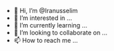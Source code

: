 - 👋 Hi, I’m @Iranusselim
- 👀 I’m interested in ...
- 🌱 I’m currently learning ...
- 💞️ I’m looking to collaborate on ...
- 📫 How to reach me ...

<!---
Iranusselim/Iranusselim is a ✨ special ✨ repository because its `README.md` (this file) appears on your GitHub profile.
You can click the Preview link to take a look at your changes.
--->
